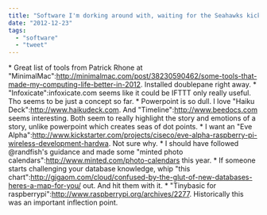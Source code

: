 ```yaml
---
title: "Software I'm dorking around with, waiting for the Seahawks kickoff"
date: "2012-12-23"
tags: 
  - "software"
  - "tweet"
---
```


\* Great list of tools from Patrick Rhone at "MinimalMac":http://minimalmac.com/post/38230590462/some-tools-that-made-my-computing-life-better-in-2012. Installed doublepane right away. \* "Infoxicate":infoxicate.com seems like it could be IFTTT only really useful. Tho seems to be just a concept so far. \* Powerpoint is so dull. I love "Haiku Deck":http://www.haikudeck.com. And "Timeline":http://www.beedocs.com seems interesting. Both seem to really highlight the story and emotions of a story, unlike powerpoint which creates seas of dot points. \* I want an "Eve Alpha":http://www.kickstarter.com/projects/ciseco/eve-alpha-raspberry-pi-wireless-development-hardwa. Not sure why. \* I should have followed @randfish's guidance and made some "minted photo calendars":http://www.minted.com/photo-calendars this year. \* If someone starts challenging your database knowledge, whip "this chart":http://gigaom.com/cloud/confused-by-the-glut-of-new-databases-heres-a-map-for-you/ out. And hit them with it. \* "Tinybasic for raspberrypi":http://www.raspberrypi.org/archives/2277. Historically this was an important inflection point.
